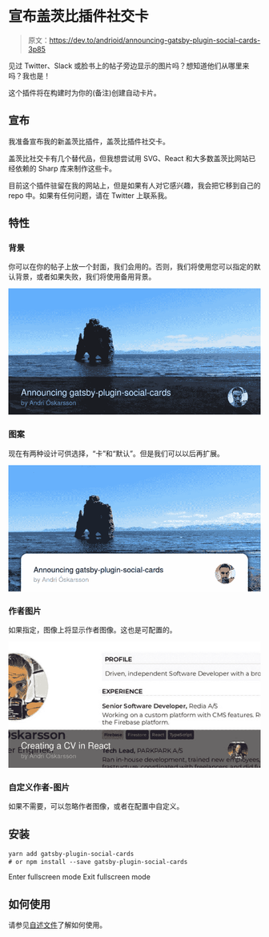 # 宣布盖茨比插件社交卡

> 原文：<https://dev.to/andrioid/announcing-gatsby-plugin-social-cards-3p85>

见过 Twitter、Slack 或脸书上的帖子旁边显示的图片吗？想知道他们从哪里来吗？我也是！

这个插件将在构建时为你的(备注)创建自动卡片。

## 宣布

我准备宣布我的新盖茨比插件，盖茨比插件社交卡。

盖茨比社交卡有几个替代品，但我想尝试用 SVG、React 和大多数盖茨比网站已经依赖的 Sharp 库来制作这些卡。

目前这个插件驻留在我的网站上，但是如果有人对它感兴趣，我会把它移到自己的 repo 中。如果有任何问题，请在 Twitter 上联系我。

## 特性

### 背景

你可以在你的帖子上放一个封面，我们会用的。否则，我们将使用您可以指定的默认背景，或者如果失败，我们将使用备用背景。

[![default card design](img/f2819a106af6df30958fdf0d2d222e8b.png "default card design")](///static/34221344967eb655433086323a4b2d01/c35de/default-design.jpg)

### 图案

现在有两种设计可供选择，“卡”和“默认”。但是我们可以以后再扩展。

[![default card design](img/00350e31d18dedc625ec55b6e6f1e06d.png "default card design")](///static/7987758a52d337e319646b91587e15c4/c35de/card-design.jpg)

### 作者图片

如果指定，图像上将显示作者图像。这也是可配置的。

[![default card design](img/e0240e5bd681823dd250c2e85a9277d0.png "default card design")](///static/ac9793437536b1aee7d53ef2f3a1801b/c35de/cover-custom-author.jpg)

### 自定义作者-图片

如果不需要，可以忽略作者图像，或者在配置中自定义。

## 安装

```
yarn add gatsby-plugin-social-cards
# or npm install --save gatsby-plugin-social-cards 
```

Enter fullscreen mode Exit fullscreen mode

## 如何使用

请参见[自述文件](https://www.npmjs.com/package/gatsby-plugin-social-cards)了解如何使用。